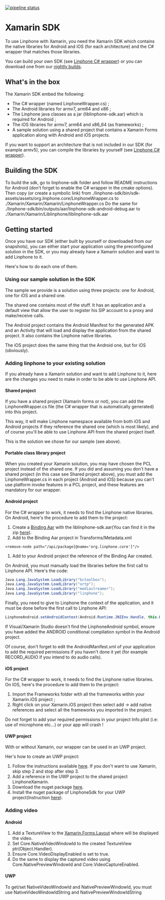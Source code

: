 [![pipeline status](https://gitlab.linphone.org/BC/public/linphone-xamarin/badges/master/pipeline.svg)](https://gitlab.linphone.org/BC/public/linphone-xamarin/commits/master)

# Xamarin SDK

To use Linphone with Xamarin, you need the Xamarin SDK which contains the native libraries for Android and iOS (for each architecture) and the C# wrapper that matches those libraries.

You can build your own SDK (see [Linphone C# wrapper](https://wiki.linphone.org/xwiki/wiki/public/view/Lib/Linphone%20C%23%20wrapper/)) or you can download one from our [nightly builds](https://linphone.org/snapshots/xamarin/).

## What's in the box

The Xamarin SDK embed the following:

* The C# wrapper (named LinphoneWrapper.cs) ;
* The Android libraries for armv7, arm64 and x86 ;
* The Linphone java classes as a jar (liblinphone-sdk.aar) which is required for Android ;
* The iOS libraries for armv7, arm64 and x86_64 (as frameworks) ;
* A sample solution using a shared project that contains a Xamarin Forms application along with Android and iOS projects.

If you want to support an architecture that is not included in our SDK (for example armv5), you can compile the libraries by yourself (see [Linphone C# wrapper](https://wiki.linphone.org/xwiki/wiki/public/view/Lib/Linphone%20C%23%20wrapper/)).

## Building the SDK

To build the sdk, go to linphone-sdk folder and follow README instructions for Android (don't forget to enable the C# wrapper in the cmake options).
Then copy (or create a symbolic link) from ./linphone-sdk/bin/sdk-assets/assets/org.linphone.core/LinphoneWrapper.cs to ./Xamarin/Xamarin/Xamarin/LinphoneWrapper.cs
Do the same for ./linphone-sdk/bin/outputs/aar/linphone-sdk-android-debug.aar to ./Xamarin/Xamarin/Liblinphone/liblinphone-sdk.aar

## Getting started

Once you have our SDK (either built by yourself or downloaded from our snapshots), you can either start your application using the preconfigured solution in the SDK, or you may already have a Xamarin solution and want to add Linphone to it.

Here's how to do each one of them.

### Using our sample solution in the SDK

The sample we provide is a solution using three projects: one for Android, one for iOS and a shared one.

The shared one contains most of the stuff. It has an application and a default view that allow the user to register his SIP account to a proxy and make/receive calls.

The Android project contains the Android Manifest for the generated APK and an Activity that will load and display the application from the shared project. It also contains the Linphone native libraries.

The iOS project does the same thing that the Android one, but for iOS (obviously).

### Adding linphone to your existing solution

If you already have a Xamarin solution and want to add Linphone to it, here are the changes you need to make in order to be able to use Linphone API.

#### Shared project

If you have a shared project (Xamarin forms or not), you can add the LinphoneWrapper.cs file (the C# wrapper that is automatically generated) into this project.

This way, it will make Linphone namespace available from both iOS and Android projects if they reference the shared one (which is most likely), and of course you'll be able to use Linphone API from the shared project itself.

This is the solution we chose for our sample (see above).

#### Portable class library project

When you created your Xamarin solution, you may have chosen the PCL project instead of the shared one. If you did and assuming you don't have a shared project (in this case see Shared project above), you must add the LinphoneWrapper.cs in each project (Android and iOS) because you can't use platform invoke features in a PCL project, and these features are mandatory for our wrapper.

#### Android project

For the C# wrapper to work, it needs to find the Linphone native libraries. On Android, here's the procedure to add them to the project:

1. Create a [Binding Aar](https://developer.xamarin.com/guides/android/advanced_topics/binding-a-java-library/binding-an-aar/) with the liblinphone-sdk.aar(You can find it in the zip [here](https://www.linphone.org/releases/android/liblinphone-android-sdk-latest.zip)).
1. Add to the Binding Aar project in Transforms/Metadata.xml
```
<remove-node path="/api/package[@name='org.linphone.core']"/>
```
1. Add to your Android project the reference of the Binding Aar created.

On Android, you must manually load the libraries before the first call to Linphone API. Here's the code:
```java
Java.Lang.JavaSystem.LoadLibrary("bctoolbox");
Java.Lang.JavaSystem.LoadLibrary("ortp");
Java.Lang.JavaSystem.LoadLibrary("mediastreamer");
Java.Lang.JavaSystem.LoadLibrary("linphone");
```

Finally, you need to give to Linphone the context of the application, and it must be done before the first call to Linphone API:
```java
LinphoneAndroid.setAndroidContext(Android.Runtime.JNIEnv.Handle, this.Handle);
```

If Visual/Xamarin Studio doesn't find the LinphoneAndroid symbol, ensure you have added the ANDROID conditional compilation symbol in the Android project.

Of course, don't forget to edit the AndroidManifest.xml of your application to add the required permissions if you haven't done it yet (for example RECORD_AUDIO if you intend to do audio calls).

#### iOS project

For the C# wrapper to work, it needs to find the Linphone native libraries. On IOS, here's the procedure to add them to the project:

1. Import the Frameworks folder with all the frameworks within your Xamarin.iOS project ;
1. Right click on your Xamarin.iOS project then select add -> add native references and select all the frameworks you imported in the project.

Do not forget to add your required permissions in your project Info.plist (i.e: use of microphone etc...) or your app will crash !

#### UWP project

With or without Xamarin, our wrapper can be used in an UWP project.

Her's how to create an UWP project:

1. Follow the instructions available [here](https://developer.xamarin.com/guides/xamarin-forms/platform-features/windows/installation/universal/). If you don't want to use Xamarin, skip step 2 and stop after step 3.
1. Add a reference in the UWP project to the shared project LinphoneXamarin.
1. Download the nuget package [here](http://linphone.org/snapshots/windows10/LinphoneSDKlatest.nupkg).
1. Install the nuget package of LinphoneSdk for your UWP project(Instruction [here](https://wiki.linphone.org/xwiki/wiki/public/view/Lib/Getting%20started/Windows%20UWP/#HInstalllocalnugetpackage)).


### Adding video

#### Android

1. Add a TextureView to the [Xamarin.Forms.Layout](https://developer.xamarin.com/guides/xamarin-forms/user-interface/layouts/) where will be displayed the video.
2. Set Core.NativeVideoWindowId to the created TextureView ptr(Object.Handler).
3. Ensure Core.VideoDisplayEnabled is set to true.
4. Do the same to display the captured video using Core.NativePreviewWindowId and Core.VideoCaptureEnabled.

#### UWP

To get/set NativeVideoWindowId and NativePreviewWindowId, you must use NativeVideoWindowIdString and NativePreviewWindowIdString
